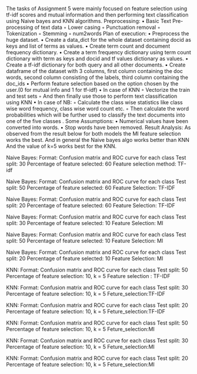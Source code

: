 The tasks of Assignment 5 were mainly focused on feature selection using tf-idf scores and mutual information and then performing text classification using Naive bayes and KNN algorithms.
Preprocessing:
    • Basic Text Pre-processing of text data
        ◦ Lower casing
        ◦ Punctuation removal
        ◦ Tokenization
        ◦ Stemming
        ◦ num2words
Plan of execution:
    • Preprocess the huge dataset.
    • Create a data_dict for the whole dataset containing docid as keys and list of terms as values.
    • Create term count and document frequency dictionary.
    • Create a term frequency dictionary using term count dictionary with term as keys and docid and tf values dictionary as values.
    • Create a tf-idf dictionary for both query and all other documents.
    • Create dataframe of the dataset with 3 columns, first column containing the doc words, second column consisting of the labels, third column containing the doc_ids
    • Perform feature selection based on the option chosen by the user.(0 for mutual info and 1 for tf-idf) 
    • In case of KNN
        ◦ Vectorize the train and test sets
        ◦ And then finally use those to perform text classification using KNN
    • In case of NB:
        ◦ Calculate the class wise statistics like class wise word frequency, class wise word count etc. 
        ◦ Then calculate the word probabilities which will be further used to classify the text documents into one of the five classes .
Some Assumptions:
    • Numerical values have been converted into words.
    • Stop words have been removed.
Result Analysis:
As observed from the result below for both models the MI feature selection works the best. And in general the Naive bayes algo works better than KNN
And the value of k=5 works best for the KNN. 













Naive Bayes: Format: Confusion matrix and ROC curve for each class
Test split: 30
Percentage of feature selected: 60
Feature selection method: TF-idf








Naive Bayes: Format: Confusion matrix and ROC curve for each class
Test split: 50
Percentage of feature selected: 60
Feature Selection: TF-IDF








Naive Bayes: Format: Confusion matrix and ROC curve for each class
Test split: 20
Percentage of feature selected: 60
Feature Selection: TF-IDF








Naive Bayes: Format: Confusion matrix and ROC curve for each class
Test split: 30
Percentage of feature selected: 10
Feature Selection: MI







Naive Bayes: Format: Confusion matrix and ROC curve for each class
Test split: 50
Percentage of feature selected: 10
Feature Selection: MI







Naive Bayes: Format: Confusion matrix and ROC curve for each class
Test split: 20
Percentage of feature selected: 10
Feature Selection: MI







KNN: Format: Confusion matrix and ROC curve for each class
Test split: 50
Percentage of feature selection: 10, k = 5
Feature selection : TF-IDF









KNN: Format: Confusion matrix and ROC curve for each class
Test split: 30
Percentage of feature selection: 10, k = 5
Feture_selection:TF-IDF









KNN: Format: Confusion matrix and ROC curve for each class
Test split: 20
Percentage of feature selection: 10, k = 5
Feture_selection:TF-IDF









KNN: Format: Confusion matrix and ROC curve for each class
Test split: 50
Percentage of feature selection: 10, k = 5
Feture_selection:MI








KNN: Format: Confusion matrix and ROC curve for each class
Test split: 30
Percentage of feature selection: 10, k = 5
Feture_selection:MI








KNN: Format: Confusion matrix and ROC curve for each class
Test split: 20
Percentage of feature selection: 10, k = 5
Feture_selection:MI











